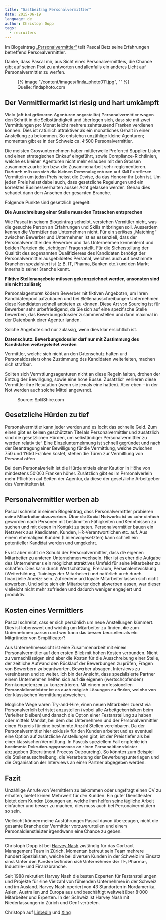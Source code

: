```yaml
---
title: "Gastbeitrag Personalvermittler"
date: 2015-06-19
language: de
author: Christoph Dopp
tags:
  - recruiters
---
```


Im Blogeintrag [„Personalvermittler“](http://blog.simplificator.com/2015/04/30/personalvermittler/) teilt Pascal Betz seine Erfahrungen betreffend Personalvermittler.

Danke, dass Pascal mir, aus Sicht eines Personalvermittlers, die Chance gibt auf seinen Post zu antworten und allenfalls ein anderes Licht auf Personalvermittler zu werfen.

<figure>
  {% image "./content/images/finda_photo011.jpg", "" %}
  <figcaption>Quelle: findaphoto.com</figcaption>
</figure>

## Der Vermittlermarkt ist riesig und hart umkämpft

Viele (oft bei grösseren Agenturen angestellte) Personalvermittler wagen den Schritt in die Selbständigkeit und überlegen sich, dass sie mit zwei Vermittlungen pro Monat leicht mehrere zehntausend Franken verdienen können. Dies ist natürlich attraktiver als ein monatliches Gehalt in einer Anstellung zu bekommen. So entstehen unzählige kleine Agenturen; momentan gibt es in der Schweiz ca. 4‘500 Personalvermittler.

Die meisten Grossunternehmen haben mittlerweile Preferred Supplier Listen und einen strategischen Einkauf eingeführt, sowie Compliance-Richtlinien, welche es kleinen Agenturen nicht mehr erlauben mit den Grossen zusammenzuarbeiten bzw. die Zusammenarbeit sehr reglementieren. Dadurch müssen sich die kleinen Personalagenturen auf KMU's stürzen. Vermitteln um jeden Preis heisst die Devise, da das Honorar ihr Lohn ist. Um jeden Preis heisst dabei auch, dass gesetzliche Regelungen und ein korrektes Businessverhalten ausser Acht gelassen werden. Genau dies schadet dann dem Ansehen der gesamten Branche.

Folgende Punkte sind gesetzlich geregelt:

**Die Ausschreibung einer Stelle muss den Tatsachen entsprechen**

Wie Pascal in seinem Blogeintrag schreibt, verstehen Vermittler nicht, was die gesuchte Person an Erfahrungen und Skills mitbringen soll. Ausserdem kennen die Vermittler das Unternehmen nicht. Für ein seriöses „Matching“ zwischen Bewerber und Unternehmen ist es essenziell, dass der Personalvermittler den Bewerber und das Unternehmen kennenlernt und beiden Parteien die „richtigen“ Fragen stellt. Für die Sicherstellung der Qualität des sogenannten Qualifizierens des Kandidaten benötigt der Personalvermittler ausgebildetes Personal, welches auch auf bestimmte Branchen spezialisiert ist (z.B. IT, Pharma, Banken etc.) und den Markt innerhalb seiner Branche kennt.

**Fiktive Stellenangebote müssen gekennzeichnet werden, ansonsten sind sie nicht zulässig**

Personalagenturen ködern Bewerber mit fiktiven Angeboten, um Ihren Kandidatenpool aufzubauen und bei Stellenausschreibungen Unternehmen diese Kandidaten schnell anbieten zu können. Diese Art von Sourcing ist für Bewerber sehr unbefriedigend, da Sie sich auf eine spezifische Stelle bewerben, das Bewerbungsdossier zusammenstellen und dann maximal in der Datenbank einer Agentur landen.

Solche Angebote sind nur zulässig, wenn dies klar ersichtlich ist.

**Datenschutz: Bewerbungsdossier darf nur mit Zustimmung des Kandidaten weitergeleitet werden**

Vermittler, welche sich nicht an den Datenschutz halten und Personaldossiers ohne Zustimmung des Kandidaten weiterleiten, machen sich strafbar.

Sollten sich Vermittlungsagenturen nicht an diese Regeln halten, drohen der Entzug der Bewilligung, sowie eine hohe Busse. Zusätzlich verlieren diese Vermittler ihre Reputation (wenn sie jemals eine hatten). Aber eben – in der Not werden auch solche Mittel angewandt.

<figure>
  <img src="/images/splitshire-5104.jpg" alt="">
  <figcaption>Source: SplitShire.com</figcaption>
</figure>

## Gesetzliche Hürden zu tief

Personalvermittler kann jeder werden und es lockt das schnelle Geld. Zum einen gibt es keinen geschützten Titel als Personalvermittler und zusätzlich sind die gesetzlichen Hürden, um selbständiger Personalvermittler zu werden relativ tief. Eine Einzelunternehmung ist schnell gegründet und nach der Beantragung einer Bewilligung für die Vermittlung, welche zwischen 750 und 1‘650 Franken kostet, stehen die Türen zur Vermittlung von Personal offen.

Bei dem Personalverleih ist die Hürde mittels einer Kaution in Höhe von mindestens 50‘000 Franken höher. Zusätzlich gibt es im Personalverleih mehr Pflichten auf Seiten der Agentur, da diese der gesetzliche Arbeitgeber des Vermittelten ist.

## Personalvermittler werben ab

Pascal schreibt in seinem Blogeintrag, dass Personalvermittler probieren seine Mitarbeiter abzuwerben. Über die Social Networks ist es sehr einfach geworden nach Personen mit bestimmten Fähigkeiten und Kenntnissen zu suchen und mit diesen in Kontakt zu treten. Personalvermittler bauen ein Netzwerk aus Kandidaten, Kunden, HR-Verantwortlichen etc. auf. Aus einem ehemaligem Kunden (Linienvorgesetzten) kann schnell ein potentieller Kandidat werden und umgekehrt.

Es ist aber nicht die Schuld der Personalvermittler, dass die eigenen Mitarbeiter zu anderen Unternehmen wechseln. Hier ist es eher die Aufgabe des Unternehmens ein möglichst attraktives Umfeld für seine Mitarbeiter zu schaffen. Dies kann durch Wertschätzung, Freiraum, Personalentwicklung (Weiterbildung, Trainings der Mitarbeiter) und natürlich auch durch finanzielle Anreize sein. Zufriedene und loyale Mitarbeiter lassen sich nicht abwerben. Und sollte sich ein Mitarbeiter doch abwerben lassen, war dieser vielleicht nicht mehr zufrieden und dadurch weniger engagiert und produktiv.

## Kosten eines Vermittlers

Pascal schreibt, dass er sich persönlich um neue Anstellungen kümmert. Dies ist lobenswert und wichtig um Mitarbeiter zu finden, die zum Unternehmen passen und wer kann das besser beurteilen als ein Mitgründer von Simplificator?

Aus Unternehmenssicht ist eine Zusammenarbeit mit einem Personalvermittler auf den ersten Blick mit hohen Kosten verbunden. Nicht zu vernachlässigen sind aber die Kosten für die Ausschreibung einer Stelle, der zeitliche Aufwand den Rücklauf der Bewerbungen zu prüfen, Fragen von Bewerbern zu beantworten, Bewerber absagen, Interviews zu vereinbaren und so weiter. Ich bin der Ansicht, dass spezialisierte Partner einem Unternehmen helfen sich auf die eigenen (wertschöpfenden) Kernkompetenzen zu konzentrieren. Mit einem professionellen Personaldienstleister ist es auch möglich Lösungen zu finden, welche von der klassischen Vermittlung abweichen.

Mögliche Wege wären Try-and-Hire, einen neuen Mitarbeiter zuerst via Personalverleih befristet anzustellen (wobei alle Arbeitgeberrisiken beim Verleiher bleiben) und danach die Option einer Festanstellung zu haben oder mittels Mandat, bei dem das Unternehmen und der Personalvermittler einen Fixpreis für eine bestimmte Anzahl Stellen vereinbaren. Da der Personalvermittler hier exklusiv für den Kunden arbeitet und es eventuell eine Option auf zusätzliche Anstellungen gibt, ist der Preis tiefer als bei einer klassischen Vermittlung. In Pascals speziellem Fall empfehle ich bestimmte Rekrutierungsprozesse an einen Personaldienstleister abzugeben (Recruitment Process Outsourcing). So könnten zum Beispiel die Stellenausschreibung, die Verarbeitung der Bewerbungsunterlagen und die Organisation der Interviews an einen Partner abgegeben werden.

## Fazit

Unzählige Anrufe von Vermittlern zu bekommen oder ungefragt einen CV zu erhalten, bietet keinen Mehrwert für den Kunden. Ein guter Dienstleister bietet dem Kunden Lösungen an, welche ihm helfen seine tägliche Arbeit einfacher und besser zu machen, dies muss auch bei Personalvermittlern so sein.

Vielleicht können meine Ausführungen Pascal davon überzeugen, nicht die gesamte Branche der Vermittler vorzuverurteilen und einem Personaldienstleister irgendwann eine Chance zu geben.

* * *

Christoph Dopp ist bei [Harvey Nash](http://www.harveynash.com/) zuständig für das Contract Management Team in Zürich. Momentan betreut sein Team mehrere hundert Spezialisten, welche bei diversen Kunden in der Schweiz im Einsatz sind. Unter den Kunden befinden sich Unternehmen der IT-, Pharma-, Industrie- und Finanzbranche.

Seit 1988 rekrutiert Harvey Nash die besten Experten für Festanstellungen und Projekte für eine Vielzahl von führenden Unternehmen in der Schweiz und im Ausland. Harvey Nash operiert von 43 Standorten in Nordamerika, Asien, Australien und Europa aus und beschäftigt weltweit über 8‘000 Mitarbeiter und Experten. In der Schweiz ist Harvey Nash mit Niederlassungen in Zürich und Genf vertreten.

Christoph auf [LinkedIn](https://ch.linkedin.com/in/cdopp) und [Xing](https://www.xing.com/profile/Christoph_Dopp)
